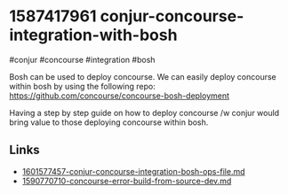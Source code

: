 # 1587417961 conjur-concourse-integration-with-bosh
#conjur #concourse #integration #bosh

Bosh can be used to deploy concourse. We can easily deploy concourse within bosh by using the following repo:
https://github.com/concourse/concourse-bosh-deployment

Having a step by step guide on how to deploy concourse /w conjur would bring value to those deploying concourse within bosh.


## Links
- [1601577457-conjur-concourse-integration-bosh-ops-file.md](1601577457-conjur-concourse-integration-bosh-ops-file.md)
- [1590770710-concourse-error-build-from-source-dev.md](1590770710-concourse-error-build-from-source-dev.md)
